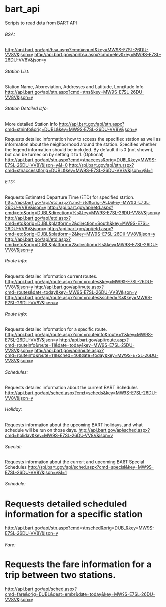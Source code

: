 # bart_api
Scripts to read data from BART API

###### BSA:
http://api.bart.gov/api/bsa.aspx?cmd=count&key=MW9S-E7SL-26DU-VV8V&json=y
http://api.bart.gov/api/bsa.aspx?cmd=elev&key=MW9S-E7SL-26DU-VV8V&json=y

###### Station List:
Station Name, Abbreviation, Addresses and Latitude, Longitude Info
http://api.bart.gov/api/stn.aspx?cmd=stns&key=MW9S-E7SL-26DU-VV8V&json=y

###### Station Detailed Info:
More detailed Station Info
http://api.bart.gov/api/stn.aspx?cmd=stninfo&orig=DUBL&key=MW9S-E7SL-26DU-VV8V&json=y

Requests detailed information how to access the specified station as well as information about the neighborhood around the station.
Specifies whether the legend information should be included. By default it is 0 (not shown), but can be turned on by setting it to 1. (Optional)
http://api.bart.gov/api/stn.aspx?cmd=stnaccess&orig=DUBL&key=MW9S-E7SL-26DU-VV8V&json=y&l=0
http://api.bart.gov/api/stn.aspx?cmd=stnaccess&orig=DUBL&key=MW9S-E7SL-26DU-VV8V&json=y&l=1

###### ETD:
Requests Estimated Departure Time (ETD) for specified station.
http://api.bart.gov/api/etd.aspx?cmd=etd&orig=ALL&key=MW9S-E7SL-26DU-VV8V&json=y
http://api.bart.gov/api/etd.aspx?cmd=etd&orig=DUBL&direction=%s&key=MW9S-E7SL-26DU-VV8V&json=y
http://api.bart.gov/api/etd.aspx?cmd=etd&orig=DUBL&platform=2&direction=South&key=MW9S-E7SL-26DU-VV8V&json=y
http://api.bart.gov/api/etd.aspx?cmd=etd&orig=DUBL&platform=2&key=MW9S-E7SL-26DU-VV8V&json=y
http://api.bart.gov/api/etd.aspx?cmd=etd&orig=DUBL&platform=2&direction=%s&key=MW9S-E7SL-26DU-VV8V&json=y

###### Route Info:
Requests detailed information current routes.
http://api.bart.gov/api/route.aspx?cmd=routes&key=MW9S-E7SL-26DU-VV8V&json=y
http://api.bart.gov/api/route.aspx?cmd=routes&date=today&key=MW9S-E7SL-26DU-VV8V&json=y
http://api.bart.gov/api/route.aspx?cmd=routes&sched=%s&key=MW9S-E7SL-26DU-VV8V&json=y

###### Route Info:
Requests detailed information for a specific route.
http://api.bart.gov/api/route.aspx?cmd=routeinfo&route=11&key=MW9S-E7SL-26DU-VV8V&json=y
http://api.bart.gov/api/route.aspx?cmd=routeinfo&route=11&date=today&key=MW9S-E7SL-26DU-VV8V&json=y
http://api.bart.gov/api/route.aspx?cmd=routeinfo&route=11&sched=46&date=today&key=MW9S-E7SL-26DU-VV8V&json=y

###### Schedules:
Requests detailed information about the current BART Schedules
http://api.bart.gov/api/sched.aspx?cmd=scheds&key=MW9S-E7SL-26DU-VV8V&json=y

###### Holiday:
Requests information about the upcoming BART holidays, and what schedule will be run on those days.
http://api.bart.gov/api/sched.aspx?cmd=holiday&key=MW9S-E7SL-26DU-VV8V&json=y

###### Special:
Requests information about the current and upcoming BART Special Schedules
http://api.bart.gov/api/sched.aspx?cmd=special&key=MW9S-E7SL-26DU-VV8V&json=y&l=1

###### Schedule:
# Requests detailed scheduled information for a specific station
http://api.bart.gov/api/stn.aspx?cmd=stnsched&orig=DUBL&key=MW9S-E7SL-26DU-VV8V&json=y

###### Fare:
# Requests the fare information for a trip between two stations.
http://api.bart.gov/api/sched.aspx?cmd=fare&orig=DUBL&dest=embr&date=today&key=MW9S-E7SL-26DU-VV8V&json=y
